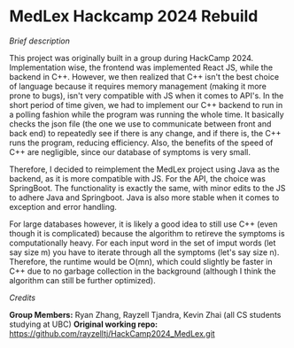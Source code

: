 # MedLex Hackcamp 2024 Rebuild

*Brief description*

This project was originally built in a group during HackCamp 2024. Implementation wise, the frontend was implemented React JS, while the backend in C++. However, we then realized that C++ isn't the best choice of language because it requires memory management (making it more prone to bugs), isn't very compatible with JS when it comes to API's. In the short period of time given, we had to implement our C++ backend to run in a polling fashion while the program was running the whole time. It basically checks the json file (the one we use to communicate between front and back end) to repeatedly see if there is any change, and if there is, the C++ runs the program, reducing efficiency. Also, the benefits of the speed of C++ are negligible, since our database of symptoms is very small. 

Therefore, I decided to reimplement the MedLex project using Java as the backend, as it is more compatible with JS. For the API, the choice was SpringBoot. The functionality is exactly the same, with minor edits to the JS to adhere Java and Springboot. Java is also more stable when it comes to exception and error handling. 

For large databases however, it is likely a good idea to still use C++ (even though it is complicated) because the algorithm to retireve the symptoms is computationally heavy. For each input word in the set of imput words (let say size m) you have to iterate through all the symptoms (let's say size n). Therefore, the runtime would be O(mn), which could slightly be faster in C++ due to no garbage collection in the background (although I think the algorithm can still be further optimized).

*Credits*

**Group Members:** Ryan Zhang, Rayzell Tjandra, Kevin Zhai (all CS students studying at UBC)
**Original working repo:** https://github.com/rayzelltj/HackCamp2024_MedLex.git 
